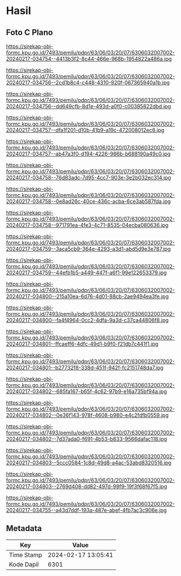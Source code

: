 # Hasil

## Foto C Plano

https://sirekap-obj-formc.kpu.go.id/7493/pemilu/pdpr/63/06/03/20/07/6306032007002-20240217-034754--4413b3f2-8c44-466e-968b-1954822a486a.jpg

https://sirekap-obj-formc.kpu.go.id/7493/pemilu/pdpr/63/06/03/20/07/6306032007002-20240217-034756--2cd1b8c4-c448-4310-920f-067365940a1b.jpg

https://sirekap-obj-formc.kpu.go.id/7493/pemilu/pdpr/63/06/03/20/07/6306032007002-20240217-034756--dd649cfb-8d1e-493d-a0f0-c00385822dbd.jpg

https://sirekap-obj-formc.kpu.go.id/7493/pemilu/pdpr/63/06/03/20/07/6306032007002-20240217-034757--dfa1f201-d10b-41b9-a19c-472008012ec6.jpg

https://sirekap-obj-formc.kpu.go.id/7493/pemilu/pdpr/63/06/03/20/07/6306032007002-20240217-034757--ab47a3f0-d194-4226-986b-b688190a49c0.jpg

https://sirekap-obj-formc.kpu.go.id/7493/pemilu/pdpr/63/06/03/20/07/6306032007002-20240217-034758--76d83adc-7d95-4cc7-903e-3e2b032ec314.jpg

https://sirekap-obj-formc.kpu.go.id/7493/pemilu/pdpr/63/06/03/20/07/6306032007002-20240217-034758--0e8ad26c-40ce-436c-acba-6ce3ab587fda.jpg

https://sirekap-obj-formc.kpu.go.id/7493/pemilu/pdpr/63/06/03/20/07/6306032007002-20240217-034758--971791ea-4fe3-4c71-8535-04ecba080636.jpg

https://sirekap-obj-formc.kpu.go.id/7493/pemilu/pdpr/63/06/03/20/07/6306032007002-20240217-034759--3aca5cb9-364e-4293-a3d1-abd5d9e3e787.jpg

https://sirekap-obj-formc.kpu.go.id/7493/pemilu/pdpr/63/06/03/20/07/6306032007002-20240217-034759--44efb1b5-a449-447f-a6f1-99e122653379.jpg

https://sirekap-obj-formc.kpu.go.id/7493/pemilu/pdpr/63/06/03/20/07/6306032007002-20240217-034800--215a10ea-6d76-4d01-88cb-2ae9494ea3fe.jpg

https://sirekap-obj-formc.kpu.go.id/7493/pemilu/pdpr/63/06/03/20/07/6306032007002-20240217-034800--fa4f4964-0cc2-4dfa-9a3d-c37ca44806f8.jpg

https://sirekap-obj-formc.kpu.go.id/7493/pemilu/pdpr/63/06/03/20/07/6306032007002-20240217-034801--ffcaeff6-4dfc-49d1-b9f0-f21db7c441f1.jpg

https://sirekap-obj-formc.kpu.go.id/7493/pemilu/pdpr/63/06/03/20/07/6306032007002-20240217-034801--b27732f8-338d-451f-942f-fc2151748da7.jpg

https://sirekap-obj-formc.kpu.go.id/7493/pemilu/pdpr/63/06/03/20/07/6306032007002-20240217-034802--685fa167-b65f-4c62-97b9-e16a735bf94a.jpg

https://sirekap-obj-formc.kpu.go.id/7493/pemilu/pdpr/63/06/03/20/07/6306032007002-20240217-034802--0e36f143-978f-4608-b980-e4c2fdfb0559.jpg

https://sirekap-obj-formc.kpu.go.id/7493/pemilu/pdpr/63/06/03/20/07/6306032007002-20240217-034802--7d37ada0-f691-4b53-b833-9566dafac118.jpg

https://sirekap-obj-formc.kpu.go.id/7493/pemilu/pdpr/63/06/03/20/07/6306032007002-20240217-034803--5ccc0584-1c8d-49d8-a4ac-53abd8320516.jpg

https://sirekap-obj-formc.kpu.go.id/7493/pemilu/pdpr/63/06/03/20/07/6306032007002-20240217-034803--2769d408-dd82-497d-99f9-19f3f68f67f5.jpg

https://sirekap-obj-formc.kpu.go.id/7493/pemilu/pdpr/63/06/03/20/07/6306032007002-20240217-034755--a43d7ddf-193a-487e-abef-4fb7ac3c906e.jpg


## Metadata

| Key        | Value               |
| ---------- | ------------------- |
| Time Stamp | 2024-02-17 13:05:41 |
| Kode Dapil | 6301                |



